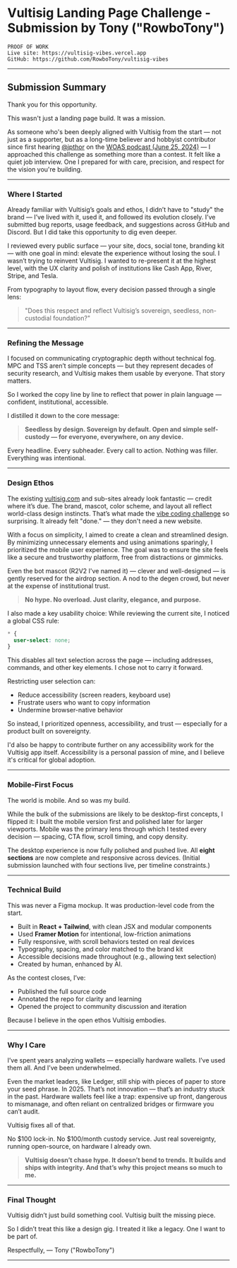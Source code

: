 # Vultisig Landing Page Challenge - Submission by Tony ("RowboTony")

```
PROOF OF WORK
Live site: https://vultisig-vibes.vercel.app
GitHub: https://github.com/RowboTony/vultisig-vibes
```

---

## Submission Summary

Thank you for this opportunity.

This wasn't just a landing page build. It was a mission.

As someone who's been deeply aligned with Vultisig from the start — not just as a supporter, but as a long-time believer and hobbyist contributor since first hearing [@jpthor](https://x.com/jpthor) on the [WOAS podcast (June 25, 2024)](https://podcasts.apple.com/us/podcast/btc-down-alts-outperform-crypto-town-hall-w-thorchain/id1500066831?i=1000660227158) — I approached this challenge as something more than a contest. It felt like a quiet job interview. One I prepared for with care, precision, and respect for the vision you're building.

---

### Where I Started

Already familiar with Vultisig’s goals and ethos, I didn’t have to "study" the brand — I’ve lived with it, used it, and followed its evolution closely. I’ve submitted bug reports, usage feedback, and suggestions across GitHub and Discord. But I did take this opportunity to dig even deeper.

I reviewed every public surface — your site, docs, social tone, branding kit — with one goal in mind: elevate the experience without losing the soul. I wasn’t trying to reinvent Vultisig. I wanted to re-present it at the highest level, with the UX clarity and polish of institutions like Cash App, River, Stripe, and Tesla.

From typography to layout flow, every decision passed through a single lens:

> "Does this respect and reflect Vultisig’s sovereign, seedless, non-custodial foundation?"

---

### Refining the Message

I focused on communicating cryptographic depth without technical fog. MPC and TSS aren’t simple concepts — but they represent decades of security research, and Vultisig makes them usable by everyone. That story matters.

So I worked the copy line by line to reflect that power in plain language — confident, institutional, accessible.

I distilled it down to the core message:

> **Seedless by design. Sovereign by default. Open and simple self-custody — for everyone, everywhere, on any device.**

Every headline. Every subheader. Every call to action.
Nothing was filler. Everything was intentional.

---

### Design Ethos

The existing [vultisig.com](https://vultisig.com) and sub-sites already look fantastic — credit where it’s due. The brand, mascot, color scheme, and layout all reflect world-class design instincts. That’s what made the [vibe coding challenge](https://x.com/vultisig/status/1905309260231196795) so surprising. It already felt "done." — they don't need a new website.

With a focus on simplicity, I aimed to create a clean and streamlined design. By minimizing unnecessary elements and using animations sparingly, I prioritized the mobile user experience. The goal was to ensure the site feels like a secure and trustworthy platform, free from distractions or gimmicks.

Even the bot mascot (R2V2 I've named it) — clever and well-designed — is gently reserved for the airdrop section. A nod to the degen crowd, but never at the expense of institutional trust.

> **No hype. No overload. Just clarity, elegance, and purpose.**

I also made a key usability choice:
While reviewing the current site, I noticed a global CSS rule:

```css
* {
  user-select: none;
}
```

This disables all text selection across the page — including addresses, commands, and other key elements. I chose not to carry it forward.

Restricting user selection can:

- Reduce accessibility (screen readers, keyboard use)
- Frustrate users who want to copy information
- Undermine browser-native behavior

So instead, I prioritized openness, accessibility, and trust — especially for a product built on sovereignty.

I'd also be happy to contribute further on any accessibility work for the Vultisig app itself. Accessibility is a personal passion of mine, and I believe it's critical for global adoption.

---

### Mobile-First Focus

The world is mobile. And so was my build.

While the bulk of the submissions are likely to be desktop-first concepts, I flipped it: I built the mobile version first and polished later for larger viewports. Mobile was the primary lens through which I tested every decision — spacing, CTA flow, scroll timing, and copy density.

The desktop experience is now fully polished and pushed live. All **eight sections** are now complete and responsive across devices. (Initial submission launched with four sections live, per timeline constraints.)

---

### Technical Build

This was never a Figma mockup. It was production-level code from the start.

- Built in **React + Tailwind**, with clean JSX and modular components
- Used **Framer Motion** for intentional, low-friction animations
- Fully responsive, with scroll behaviors tested on real devices
- Typography, spacing, and color matched to the brand kit
- Accessible decisions made throughout (e.g., allowing text selection)
- Created by human, enhanced by AI.

As the contest closes, I’ve:

- Published the full source code
- Annotated the repo for clarity and learning
- Opened the project to community discussion and iteration

Because I believe in the open ethos Vultisig embodies.

---

### Why I Care

I’ve spent years analyzing wallets — especially hardware wallets. I’ve used them all. And I’ve been underwhelmed.

Even the market leaders, like Ledger, still ship with pieces of paper to store your seed phrase. In 2025. That’s not innovation — that’s an industry stuck in the past. Hardware wallets feel like a trap: expensive up front, dangerous to mismanage, and often reliant on centralized bridges or firmware you can’t audit.

Vultisig fixes all of that.

No $100 lock-in. No $100/month custody service.
Just real sovereignty, running open-source, on hardware I already own.

> **Vultisig doesn’t chase hype. It doesn’t bend to trends.**
> **It builds and ships with integrity. And that’s why this project means so much to me.**

---

### Final Thought

Vultisig didn’t just build something cool.
Vultisig built the missing piece.

So I didn’t treat this like a design gig.
I treated it like a legacy.
One I want to be part of.

Respectfully,
— Tony ("RowboTony")

---

